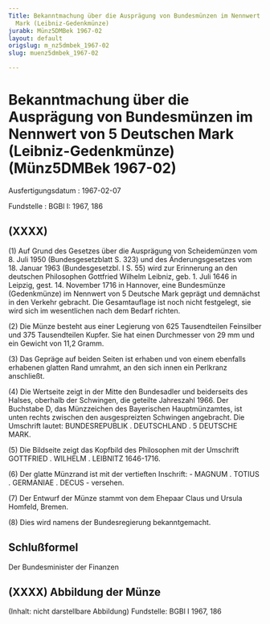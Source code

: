```yaml
---
Title: Bekanntmachung über die Ausprägung von Bundesmünzen im Nennwert von 5 Deutschen
  Mark (Leibniz-Gedenkmünze)
jurabk: Münz5DMBek 1967-02
layout: default
origslug: m_nz5dmbek_1967-02
slug: muenz5dmbek_1967-02

---
```


# Bekanntmachung über die Ausprägung von Bundesmünzen im Nennwert von 5 Deutschen Mark (Leibniz-Gedenkmünze) (Münz5DMBek 1967-02)

Ausfertigungsdatum
:   1967-02-07

Fundstelle
:   BGBl I: 1967, 186

## (XXXX)

(1) Auf Grund des Gesetzes über die Ausprägung von Scheidemünzen vom
8\. Juli 1950 (Bundesgesetzblatt S. 323) und des Änderungsgesetzes vom
18\. Januar 1963 (Bundesgesetzbl. I S. 55) wird zur Erinnerung an den
deutschen Philosophen Gottfried Wilhelm Leibniz, geb. 1. Juli 1646 in
Leipzig, gest. 14. November 1716 in Hannover, eine Bundesmünze
(Gedenkmünze) im Nennwert von 5 Deutsche Mark geprägt und demnächst in
den Verkehr gebracht. Die Gesamtauflage ist noch nicht festgelegt, sie
wird sich im wesentlichen nach dem Bedarf richten.

(2) Die Münze besteht aus einer Legierung von 625 Tausendteilen
Feinsilber und 375 Tausendteilen Kupfer. Sie hat einen Durchmesser von
29 mm und ein Gewicht von 11,2 Gramm.

(3) Das Gepräge auf beiden Seiten ist erhaben und von einem ebenfalls
erhabenen glatten Rand umrahmt, an den sich innen ein Perlkranz
anschließt.

(4) Die Wertseite zeigt in der Mitte den Bundesadler und beiderseits
des Halses, oberhalb der Schwingen, die geteilte Jahreszahl 1966. Der
Buchstabe D, das Münzzeichen des Bayerischen Hauptmünzamtes, ist unten
rechts zwischen den ausgespreizten Schwingen angebracht. Die Umschrift
lautet: BUNDESREPUBLIK . DEUTSCHLAND . 5 DEUTSCHE MARK.

(5) Die Bildseite zeigt das Kopfbild des Philosophen mit der Umschrift
GOTTFRIED . WILHELM . LEIBNITZ 1646-1716.

(6) Der glatte Münzrand ist mit der vertieften Inschrift: - MAGNUM .
TOTIUS . GERMANIAE . DECUS - versehen.

(7) Der Entwurf der Münze stammt von dem Ehepaar Claus und Ursula
Homfeld, Bremen.

(8) Dies wird namens der Bundesregierung bekanntgemacht.

## Schlußformel

Der Bundesminister der Finanzen

## (XXXX) Abbildung der Münze

(Inhalt: nicht darstellbare Abbildung)
Fundstelle: BGBl I 1967, 186

